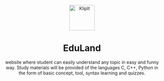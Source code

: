 <p align="center">
  <a href="https://raw.githubusercontent.com/iamsahebgiri/klip-it">
    <img alt="KlipIt" height="80" src="https://user-images.githubusercontent.com/49890655/178157195-8ea0a102-1923-4ca0-83cc-9e8313d0a7bf.svg">
  </a>
</p>
<h1 align="center">EduLand</h1>

<div align="center">
 website where student can easily understand any topic in easy and funny way. Study materials will be provided of the languages C, C++, Python in the form of basic concept, tool, syntax learning and quizzes.
</div>

